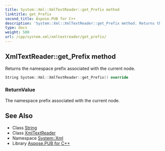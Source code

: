 ```yaml
---
title: System::Xml::XmlTextReader::get_Prefix method
linktitle: get_Prefix
second_title: Aspose.PUB for C++
description: 'System::Xml::XmlTextReader::get_Prefix method. Returns the namespace prefix associated with the current node in C++.'
type: docs
weight: 500
url: /cpp/system.xml/xmltextreader/get_prefix/
---
```

## XmlTextReader::get_Prefix method


Returns the namespace prefix associated with the current node.

```cpp
String System::Xml::XmlTextReader::get_Prefix() override
```


### ReturnValue

The namespace prefix associated with the current node.

## See Also

* Class [String](../../../system/string/)
* Class [XmlTextReader](../)
* Namespace [System::Xml](../../)
* Library [Aspose.PUB for C++](../../../)
